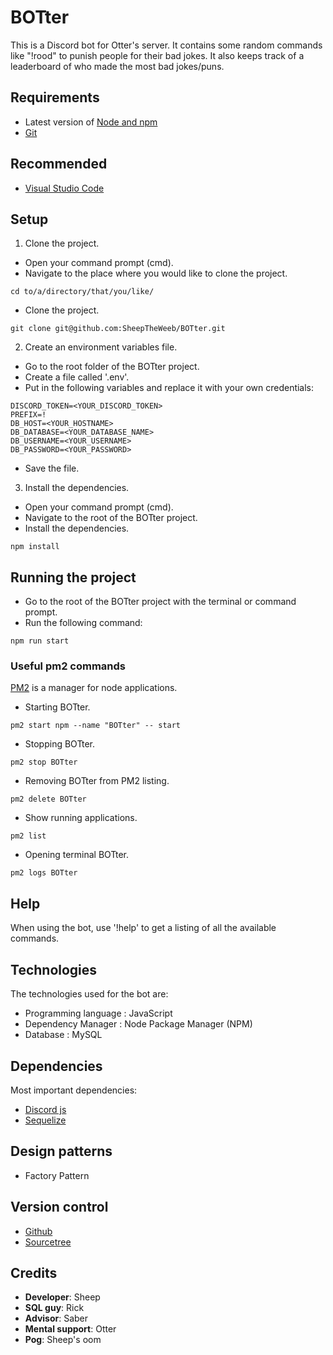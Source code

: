 # BOTter
This is a Discord bot for Otter's server. It contains some random commands like "!rood" to punish people for their bad jokes. It also keeps track of a leaderboard of who made the most bad jokes/puns.

## Requirements
- Latest version of [Node and npm](https://nodejs.org/en/)
- [Git](https://git-scm.com/)

## Recommended
- [Visual Studio Code](https://code.visualstudio.com/)

## Setup
1. Clone the project.
- Open your command prompt (cmd).
- Navigate to the place where you would like to clone the project.
```
cd to/a/directory/that/you/like/
```
- Clone the project.
```
git clone git@github.com:SheepTheWeeb/BOTter.git
```

2. Create an environment variables file.
- Go to the root folder of the BOTter project.
- Create a file called '.env'.
- Put in the following variables and replace it with your own credentials:
```
DISCORD_TOKEN=<YOUR_DISCORD_TOKEN>
PREFIX=!
DB_HOST=<YOUR_HOSTNAME>
DB_DATABASE=<YOUR_DATABASE_NAME>
DB_USERNAME=<YOUR_USERNAME>
DB_PASSWORD=<YOUR_PASSWORD>
```
- Save the file.

3. Install the dependencies.
- Open your command prompt (cmd).
- Navigate to the root of the BOTter project.
- Install the dependencies.
```
npm install
```

## Running the project
- Go to the root of the BOTter project with the terminal or command prompt.
- Run the following command:
```
npm run start
```
### Useful pm2 commands
[PM2](https://pm2.keymetrics.io/) is a manager for node applications.
- Starting BOTter.
```
pm2 start npm --name "BOTter" -- start
```
- Stopping BOTter.
```
pm2 stop BOTter
```
- Removing BOTter from PM2 listing.
```
pm2 delete BOTter
```
- Show running applications.
```
pm2 list
```
- Opening terminal BOTter.
```
pm2 logs BOTter
```

## Help
When using the bot, use '!help' to get a listing of all the available commands.

## Technologies
The technologies used for the bot are:
- Programming language : JavaScript
- Dependency Manager : Node Package Manager (NPM)
- Database : MySQL

## Dependencies
Most important dependencies:
- [Discord js](https://discord.js.org/#/)
- [Sequelize](https://sequelize.org/)

## Design patterns
- Factory Pattern

## Version control
- [Github](https://github.com/)
- [Sourcetree](https://www.sourcetreeapp.com/)

## Credits
- **Developer**: Sheep
- **SQL guy**: Rick
- **Advisor**: Saber
- **Mental support**: Otter
- **Pog**: Sheep's oom